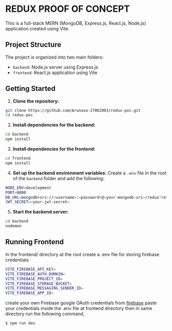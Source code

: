 
# REDUX PROOF OF CONCEPT  

This is a full-stack MERN (MongoDB, Express.js, React.js, Node.js) application created using Vite. 

## Project Structure 

The project is organized into two main folders: 
-  `backend`: Node.js server using Express.js
-  `frontend`: React.js application using Vite 

## Getting Started 

1.  **Clone the repository:** 

```bash
git clone https://github.com/Arunava-27062003/redux-poc.git
cd redux-poc
``` 

2.  **Install dependencies for the backend:**
```bash
cd backend
npm install
```
3.  **Install dependencies for the frontend:**
```bash
cd frontend
npm install
```
4.  **Set up the backend environment variables:**
Create a `.env` file in the root of the `backend` folder and add the following:
```bash
NODE_ENV=development
PORT=8080
DB_URL=mongodb+srv://<username>:<password>@<your-mongodb-uri>/redux?retryWrites=true&w=majority
JWT_SECRET=<your-jwt-secret>
```
5. **Start the backend server:**
```bash
cd backend
nodemon
```
## Running Frontend
In the frontend/ directory at the root create a .env file for storing firebase credentials
```bash
VITE_FIREBASE_API_KEY=
VITE_FIREBASE_AUTH_DOMAIN=
VITE_FIREBASE_PROJECT_ID=
VITE_FIREBASE_STORAGE_BUCKET=
VITE_FIREBASE_MESSAGING_SENDER_ID=
VITE_FIREBASE_APP_ID=
```
create your own Firebase google OAuth credentials from [firebase](https://firebase.google.com/)
paste your credentials inside the .env file at frontend directory
then in same directory run the following command,
```bash
$ npm run dev
```